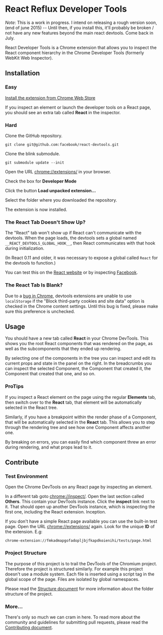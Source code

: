 # React Reflux Developer Tools

*Note*: This is a work in progress. I intend on releasing a rough version soon, (end of june 2015) -- Until then, if you install this, it'll probably be broken / not have any new features beyond the main react devtools. Come back in July.

React Developer Tools is a Chrome extension that allows you to inspect the React
component hierarchy in the Chrome Developer Tools (formerly WebKit Web
Inspector).

## Installation

### Easy

[Install the extension from Chrome Web Store](https://chrome.google.com/webstore/detail/react-developer-tools/fmkadmapgofadopljbjfkapdkoienihi)

If you inspect an element or launch the developer tools on a React page, you
should see an extra tab called **React** in the inspector.

### Hard

Clone the GitHub repository.

```
git clone git@github.com:facebook/react-devtools.git
```

Clone the blink submodule.

```
git submodule update --init
```

Open the URL [chrome://extensions/](chrome://extensions/) in your browser.

Check the box for **Developer Mode**

Click the button **Load unpacked extension...**

Select the folder where you downloaded the repository.

The extension is now installed.

### The React Tab Doesn't Show Up?

The "React" tab won't show up if React can't communicate with the
devtools. When the page loads, the devtools sets a global named
`__REACT_DEVTOOLS_GLOBAL_HOOK__`, then React communicates with that
hook during initialization.

(In React 0.11 and older, it was necessary to expose a global called `React`
for the devtools to function.)

You can test this on the [React website](http://facebook.github.io/react/)
or by inspecting [Facebook](https://www.facebook.com/).

### The React Tab Is Blank?

Due to a [bug in Chrome](https://code.google.com/p/chromium/issues/detail?id=319328),
devtools extensions are unable to use `localStorage` if the "Block third-party
cookies and site data" option is checked in the Chrome content settings. Until
this bug is fixed, please make sure this preference is unchecked.

## Usage

You should have a new tab called **React** in your Chrome DevTools. This shows
you the root React components that was rendered on the page, as well as the
subcomponents that they ended up rendering.

By selecting one of the components in the tree you can inspect and edit its
current props and state in the panel on the right. In the breadcrumbs you can
inspect the selected Component, the Component that created it, the Component
that created that one, and so on.

### ProTips

If you inspect a React element on the page using the regular **Elements** tab,
then switch over to the **React** tab, that element will be automatically
selected in the React tree.

Similarly, if you have a breakpoint within the render phase of a Component, that
will be automatically selected in the **React** tab. This allows you to step
through the rendering tree and see how one Component affects another one.

By breaking on errors, you can easily find which component threw an error during
rendering, and what props lead to it.

## Contribute

### Test Environment

Open the Chrome DevTools on any React page by inspecting an element.

In a different tab goto [chrome://inspect/](chrome://inspect/). Open the last
section called **Others**. This contain your DevTools instance. Click the
**inspect** link next to it. That should open up another DevTools instance,
which is inspecting the first one, including the React extension. Inception.

If you don't have a simple React page available you can use the built-in test
page. Open the URL [chrome://extensions/](chrome://extensions/) again. Look for
the unique **ID** of the extension. E.g:

```
chrome-extension://fmkadmapgofadopljbjfkapdkoienihi/tests/page.html
```

### Project Structure

The purpose of this project is to trail the DevTools of the Chromium project.
Therefore the project is structured similarly. For example this project
doesn't use a module system. Each file is inserted using a script tag in the
global scope of the page. Files are isolated by global namespaces.

Please read the [Structure document](STRUCTURE.md) for more information about
the folder structure of the project.

### More…

There's only so much we can cram in here. To read more about the community and
guidelines for submitting pull requests, please read the [Contributing document](CONTRIBUTING.md).
